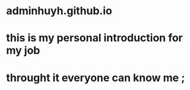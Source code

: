 # adminhuyh.github.io
# this is my personal introduction for my job
# throught it everyone can know me ;

